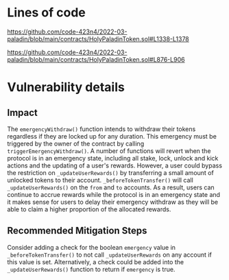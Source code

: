 # Lines of code

https://github.com/code-423n4/2022-03-paladin/blob/main/contracts/HolyPaladinToken.sol#L1338-L1378

https://github.com/code-423n4/2022-03-paladin/blob/main/contracts/HolyPaladinToken.sol#L876-L906

# Vulnerability details

## Impact

The `emergencyWithdraw()` function intends to withdraw their tokens regardless if they are locked up for any duration. This emergency must be triggered by the owner of the contract by calling `triggerEmergencyWithdraw()`. A number of functions will revert when the protocol is in an emergency state, including all stake, lock, unlock and kick actions and the updating of a user's rewards. However, a user could bypass the restriction on `_updateUserRewards()` by transferring a small amount of unlocked tokens to their account. `_beforeTokenTransfer()` will call `_updateUserRewards()` on the `from` and `to` accounts. As a result, users can continue to accrue rewards while the protocol is in an emergency state and it makes sense for users to delay their emergency withdraw as they will be able to claim a higher proportion of the allocated rewards.

## Recommended Mitigation Steps

Consider adding a check for the boolean `emergency` value in `_beforeTokenTransfer()` to not call `_updateUserRewards` on any account if this value is set. Alternatively, a check could be added into the `_updateUserRewards()` function to return if `emergency` is true.
